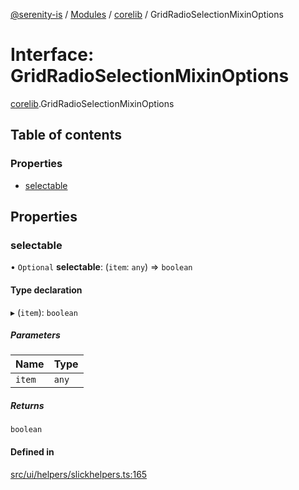 [@serenity-is](../README.md) / [Modules](../modules.md) / [corelib](../modules/corelib.md) / GridRadioSelectionMixinOptions

# Interface: GridRadioSelectionMixinOptions

[corelib](../modules/corelib.md).GridRadioSelectionMixinOptions

## Table of contents

### Properties

- [selectable](corelib.GridRadioSelectionMixinOptions.md#selectable)

## Properties

### selectable

• `Optional` **selectable**: (`item`: `any`) => `boolean`

#### Type declaration

▸ (`item`): `boolean`

##### Parameters

| Name | Type |
| :------ | :------ |
| `item` | `any` |

##### Returns

`boolean`

#### Defined in

[src/ui/helpers/slickhelpers.ts:165](https://github.com/serenity-is/serenity/blob/master/packages/corelib/src/ui/helpers/slickhelpers.ts#line&#x3D;165)
